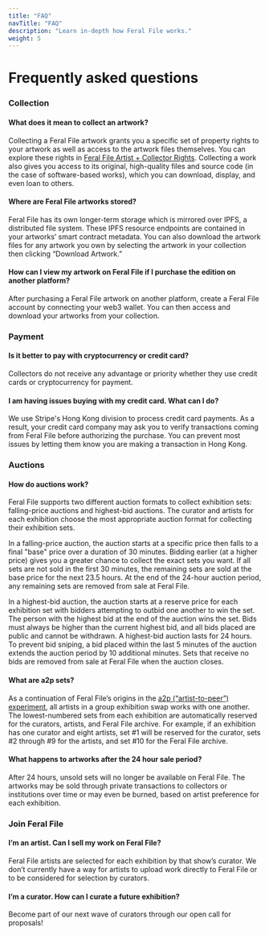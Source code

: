 ```yaml
---
title: "FAQ"
navTitle: "FAQ"
description: "Learn in-depth how Feral File works."
weight: 5
---
```


# Frequently asked questions

### Collection

#### What does it mean to collect an artwork?
Collecting a Feral File artwork grants you a specific set of property rights to your artwork as well as access to the artwork files themselves. You can explore these rights in [Feral File Artist + Collector Rights](https://feralfile.com/legal/artist-collector-rights). Collecting a work also gives you access to its original, high-quality files and source code (in the case of software-based works), which you can download, display, and even loan to others.

#### Where are Feral File artworks stored?
Feral File has its own longer-term storage which is mirrored over IPFS, a distributed file system. These IPFS resource endpoints are contained in your artworks’ smart contract metadata. You can also download the artwork files for any artwork you own by selecting the artwork in your collection then clicking “Download Artwork.”

#### How can I view my artwork on Feral File if I purchase the edition on another platform?
After purchasing a Feral File artwork on another platform, create a Feral File account by connecting your web3 wallet. You can then access and download your artworks from your collection.

### Payment

#### Is it better to pay with cryptocurrency or credit card?
Collectors do not receive any advantage or priority whether they use credit cards or cryptocurrency for payment.

#### I am having issues buying with my credit card. What can I do?
We use Stripe's Hong Kong division to process credit card payments. As a result, your credit card company may ask you to verify transactions coming from Feral File before authorizing the purchase. You can prevent most issues by letting them know you are making a transaction in Hong Kong.

### Auctions

#### How do auctions work?
Feral File supports two different auction formats to collect exhibition sets: falling-price auctions and highest-bid auctions. The curator and artists for each exhibition choose the most appropriate auction format for collecting their exhibition sets.

In a falling-price auction, the auction starts at a specific price then falls to a final "base" price over a duration of 30 minutes. Bidding earlier (at a higher price) gives you a greater chance to collect the exact sets you want. If all sets are not sold in the first 30 minutes, the remaining sets are sold at the base price for the next 23.5 hours. At the end of the 24-hour auction period, any remaining sets are removed from sale at Feral File.

In a highest-bid auction, the auction starts at a reserve price for each exhibition set with bidders attempting to outbid one another to win the set. The person with the highest bid at the end of the auction wins the set. Bids must always be higher than the current highest bid, and all bids placed are public and cannot be withdrawn. A highest-bid auction lasts for 24 hours. To prevent bid sniping, a bid placed within the last 5 minutes of the auction extends the auction period by 10 additional minutes. Sets that receive no bids are removed from sale at Feral File when the auction closes.

#### What are a2p sets?
As a continuation of Feral File’s origins in the [a2p (“artist-to-peer”) experiment](https://a2p.bitmark.com/), all artists in a group exhibition swap works with one another. The lowest-numbered sets from each exhibition are automatically reserved for the curators, artists, and Feral File archive. For example, if an exhibition has one curator and eight artists, set #1 will be reserved for the curator, sets #2 through #9 for the artists, and set #10 for the Feral File archive.

#### What happens to artworks after the 24 hour sale period?
After 24 hours, unsold sets will no longer be available on Feral File. The artworks may be sold through private transactions to collectors or institutions over time or may even be burned, based on artist preference for each exhibition.

### Join Feral File

#### I’m an artist. Can I sell my work on Feral File?
Feral File artists are selected for each exhibition by that show’s curator. We don’t currently have a way for artists to upload work directly to Feral File or to be considered for selection by curators.

#### I’m a curator. How can I curate a future exhibition?
Become part of our next wave of curators through our open call for proposals!
